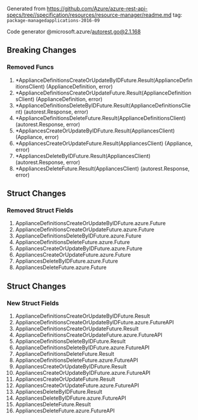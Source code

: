 Generated from https://github.com/Azure/azure-rest-api-specs/tree//specification/resources/resource-manager/readme.md tag: `package-managedapplications-2016-09`

Code generator @microsoft.azure/autorest.go@2.1.168

## Breaking Changes

### Removed Funcs

1. *ApplianceDefinitionsCreateOrUpdateByIDFuture.Result(ApplianceDefinitionsClient) (ApplianceDefinition, error)
1. *ApplianceDefinitionsCreateOrUpdateFuture.Result(ApplianceDefinitionsClient) (ApplianceDefinition, error)
1. *ApplianceDefinitionsDeleteByIDFuture.Result(ApplianceDefinitionsClient) (autorest.Response, error)
1. *ApplianceDefinitionsDeleteFuture.Result(ApplianceDefinitionsClient) (autorest.Response, error)
1. *AppliancesCreateOrUpdateByIDFuture.Result(AppliancesClient) (Appliance, error)
1. *AppliancesCreateOrUpdateFuture.Result(AppliancesClient) (Appliance, error)
1. *AppliancesDeleteByIDFuture.Result(AppliancesClient) (autorest.Response, error)
1. *AppliancesDeleteFuture.Result(AppliancesClient) (autorest.Response, error)

## Struct Changes

### Removed Struct Fields

1. ApplianceDefinitionsCreateOrUpdateByIDFuture.azure.Future
1. ApplianceDefinitionsCreateOrUpdateFuture.azure.Future
1. ApplianceDefinitionsDeleteByIDFuture.azure.Future
1. ApplianceDefinitionsDeleteFuture.azure.Future
1. AppliancesCreateOrUpdateByIDFuture.azure.Future
1. AppliancesCreateOrUpdateFuture.azure.Future
1. AppliancesDeleteByIDFuture.azure.Future
1. AppliancesDeleteFuture.azure.Future

## Struct Changes

### New Struct Fields

1. ApplianceDefinitionsCreateOrUpdateByIDFuture.Result
1. ApplianceDefinitionsCreateOrUpdateByIDFuture.azure.FutureAPI
1. ApplianceDefinitionsCreateOrUpdateFuture.Result
1. ApplianceDefinitionsCreateOrUpdateFuture.azure.FutureAPI
1. ApplianceDefinitionsDeleteByIDFuture.Result
1. ApplianceDefinitionsDeleteByIDFuture.azure.FutureAPI
1. ApplianceDefinitionsDeleteFuture.Result
1. ApplianceDefinitionsDeleteFuture.azure.FutureAPI
1. AppliancesCreateOrUpdateByIDFuture.Result
1. AppliancesCreateOrUpdateByIDFuture.azure.FutureAPI
1. AppliancesCreateOrUpdateFuture.Result
1. AppliancesCreateOrUpdateFuture.azure.FutureAPI
1. AppliancesDeleteByIDFuture.Result
1. AppliancesDeleteByIDFuture.azure.FutureAPI
1. AppliancesDeleteFuture.Result
1. AppliancesDeleteFuture.azure.FutureAPI
